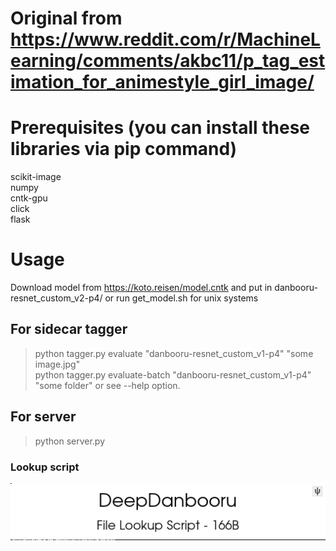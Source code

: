# Original from https://www.reddit.com/r/MachineLearning/comments/akbc11/p_tag_estimation_for_animestyle_girl_image/
# Prerequisites (you can install these libraries via pip command)
scikit-image  
numpy  
cntk-gpu  
click  
flask

# Usage
Download model from https://koto.reisen/model.cntk and put in danbooru-resnet_custom_v2-p4/ or run get_model.sh for unix systems  
## For sidecar tagger
> python tagger.py evaluate "danbooru-resnet_custom_v1-p4" "some image.jpg"  
> python tagger.py evaluate-batch "danbooru-resnet_custom_v1-p4" "some folder"
or see --help option.
## For server
> python server.py

### Lookup script  
![filelookup](DeepDanbooru.png)
